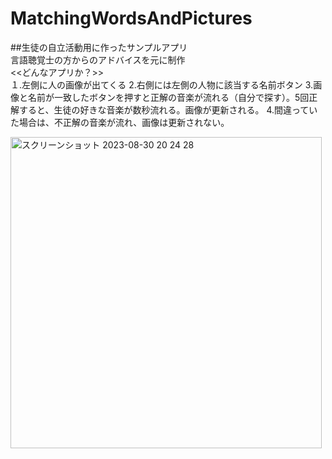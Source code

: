 # MatchingWordsAndPictures<br>
##生徒の自立活動用に作ったサンプルアプリ<br>
言語聴覚士の方からのアドバイスを元に制作<br>
<<どんなアプリか？>><br>
１.左側に人の画像が出てくる
2.右側には左側の人物に該当する名前ボタン
3.画像と名前が一致したボタンを押すと正解の音楽が流れる（自分で探す）。5回正解すると、生徒の好きな音楽が数秒流れる。画像が更新される。
4.間違っていた場合は、不正解の音楽が流れ、画像は更新されない。

<img width="498" alt="スクリーンショット 2023-08-30 20 24 28" src="https://github.com/sasasan03/MatchingWordsAndPictures/assets/111943557/f885e9ac-2be8-4d2e-9acd-15128112e223">
